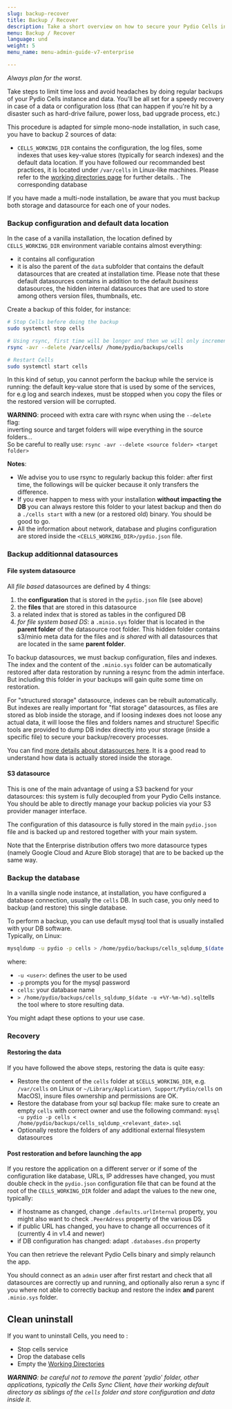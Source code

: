 ```yaml
---
slug: backup-recover
title: Backup / Recover
description: Take a short overview on how to secure your Pydio Cells instance against data loss or failure.
menu: Backup / Recover
language: und
weight: 5
menu_name: menu-admin-guide-v7-enterprise

---
```

_Always plan for the worst_. 

Take steps to limit time loss and avoid headaches by doing regular backups of your Pydio Cells instance and data. You'll be all set for a speedy recovery in case of a data or configuration loss (that can happen if you're hit by a disaster such as hard-drive failure, power loss, bad upgrade process, etc.)

This procedure is adapted for simple mono-node installation, in such case, you have to backup 2 sources of data:

- `CELLS_WORKING_DIR` contains the configuration, the log files, some indexes that uses key-value stores (typically for search indexes) and the default data location. If you have followed our recommanded best practices, it is located under `/var/cells` in Linux-like machines. Please refer to the [working directories page](/docs/cells/v4/working-directories) for further details.
. The corresponding database

If you have made a multi-node installation, be aware that you must backup both storage and datasource for each one of your nodes.

### Backup configuration and default data location

In the case of a vanilla installation, the location defined by `CELLS_WORKING_DIR` environment variable contains almost everything: 

- it contains all configuration  
- it is also the parent of the `data` subfolder that contains the default datasources that are created at installation time. Please note that these default datasources contains in addition to the default _business_ datasources, the hidden internal datasources that are used to store among others version files, thumbnails, etc.

Create a backup of this folder, for instance:

```sh
# Stop Cells before doing the backup
sudo systemctl stop cells

# Using rsync, first time will be longer and then we will only incrementally add and/or remove new files
rsync -avr --delete /var/cells/ /home/pydio/backups/cells

# Restart Cells
sudo systemctl start cells
```

In this kind of setup, you cannot perform the backup while the service is running: the default key-value store that is used by some of the services, for e.g log and search indexes, must be stopped when you copy the files or the restored version will be corrupted.

**WARNING**: proceed with extra care with rsync when using the `--delete` flag:  
inverting source and target folders will wipe everything in the source folders...  
So be careful to really use: `rsync -avr --delete <source folder> <target folder>`

**Notes**:

- We advise you to use rsync to regularly backup this folder: after first time, the followings will be quicker because it only transfers the difference.
- If you ever happen to mess with your installation **without impacting the DB** you can always restore this folder to your latest backup and then do a `./cells start` with a new (or a restored old) binary. You should be good to go.
- All the information about network, database and plugins configuration are stored inside the `<CELLS_WORKING_DIR>/pydio.json` file.

### Backup additionnal datasources

#### File system datasource

All _file based_  datasources are defined by 4 things:

1. the **configuration** that is stored in the `pydio.json` file (see above)
1. the **files** that are stored in this datasource
1. a related index that is stored as tables in the configured DB
1. _for file system based DS_: a `.minio.sys` folder that is located in the **parent folder** of the datasource root folder. This hidden folder contains s3/minio meta data for the files and _is shared_ with all datasources that are located in the same **parent folder**. 

To backup datasources, we must backup configuration, files and indexes. The index and the content of the `.minio.sys` folder can be automatically restored after data restoration by running a resync from the admin interface. But including this folder in your backups will gain quite some time on restoration.

For "structured storage" datasource, indexes can be rebuilt automatically. But indexes are really important for "flat storage" datasources, as files are stored as blob inside the storage, and if loosing indexes does not loose any actual data, it will loose the files and folders names and structure! Specific tools are provided to dump DB index directly into your storage (inside a specific file) to secure your backup/recovery processes.

You can find [more details about datasources here](https://docs.pydio.com/cells-v4/admin-guide/connect-your-storage/datasource-format/index/). It is a good read to understand how data is actually stored inside the storage.

#### S3 datasource

This is one of the main advantage of using a S3 backend for your datasources: this system is fully decoupled from your Pydio Cells instance.
You should be able to directly manage your backup policies via your S3 provider manager interface.

The configuration of this datasource is fully stored in the main `pydio.json` file and is backed up and restored together with your main system.

Note that the Enterprise distribution offers two more datasource types (namely Google Cloud and Azure Blob storage) that are to be backed up the same way.

### Backup the database

In a vanilla single node instance, at installation, you have configured a database connection, usually the `cells` DB. In such case, you only need to backup (and restore) this single database.

To perform a backup, you can use default mysql tool that is usually installed with your DB software.  
Typically, on Linux:

```sh
mysqldump -u pydio -p cells > /home/pydio/backups/cells_sqldump_$(date -u +%Y-%m-%d).sql
```

where:

- `-u <user>`: defines the user to be used
- `-p` prompts you for the mysql password
- `cells`: your database name
- `> /home/pydio/backups/cells_sqldump_$(date -u +%Y-%m-%d).sql`tells the tool where to store resulting data.

You might adapt these options to your use case.

### Recovery

#### Restoring the data

If you have followed the above steps, restoring the data is quite easy:

- Restore the content of the `cells` folder at `$CELLS_WORKING_DIR`, e.g. `/var/cells` on Linux or `~/Library/Application\ Support/Pydio/cells` on MacOS), insure files ownership and permissions are OK. 
- Restore the database from your sql backup file: make sure to create an empty `cells` with correct owner and use the following command:
  `mysql -u pydio -p cells < /home/pydio/backups/cells_sqldump_<relevant_date>.sql`
- Optionally restore the folders of any additional external filesystem datasources

#### Post restoration and before launching the app

If you restore the application on a different server or if some of the configuration like database, URLs, IP addresses have changed, you must double check in the `pydio.json` configuration file that can be found at the root of the `CELLS_WORKING_DIR` folder and adapt the values to the new one, typically:

- if hostname as changed, change `.defaults.urlInternal` property, you might also want to check `.PeerAdress` property of the various DS
- if public URL has changed, you have to change all occurrences of it (currently 4 in v1.4 and newer)
- if DB configuration has changed: adapt `.databases.dsn` property

You can then retrieve the relevant Pydio Cells binary and simply relaunch the app.

You should connect as an `admin` user after first restart and check that all datasources are correctly up and running, and optionally also rerun a sync if you where not able to correctly backup and restore the index **and** parent `.minio.sys` folder.

## Clean uninstall

If you want to uninstall Cells, you need to :

- Stop cells service
- Drop the database cells
- Empty the [Working Directories](https://docs.pydio.com/cells-v4/admin-guide/run-cells-in-production/best-practices/working-directories/)

_**WARNING**: be careful not to remove the parent 'pydio' folder, other applications, typically the Cells Sync Client, have their working default directory as siblings of the `cells` folder and store configuration and data inside it_.
